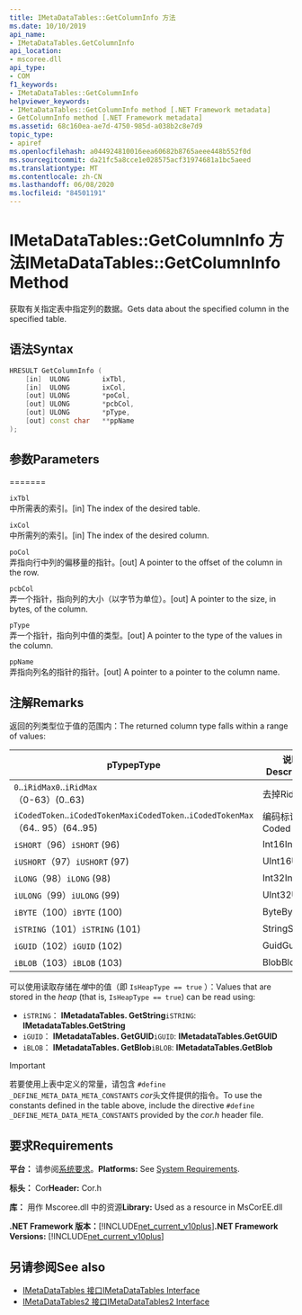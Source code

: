 ```yaml
---
title: IMetaDataTables::GetColumnInfo 方法
ms.date: 10/10/2019
api_name:
- IMetaDataTables.GetColumnInfo
api_location:
- mscoree.dll
api_type:
- COM
f1_keywords:
- IMetaDataTables::GetColumnInfo
helpviewer_keywords:
- IMetaDataTables::GetColumnInfo method [.NET Framework metadata]
- GetColumnInfo method [.NET Framework metadata]
ms.assetid: 68c160ea-ae7d-4750-985d-a038b2c8e7d9
topic_type:
- apiref
ms.openlocfilehash: a044924810016eea60682b8765aeee448b552f0d
ms.sourcegitcommit: da21fc5a8cce1e028575acf31974681a1bc5aeed
ms.translationtype: MT
ms.contentlocale: zh-CN
ms.lasthandoff: 06/08/2020
ms.locfileid: "84501191"
---
```

# <a name="imetadatatablesgetcolumninfo-method"></a><span data-ttu-id="cd898-102">IMetaDataTables::GetColumnInfo 方法</span><span class="sxs-lookup"><span data-stu-id="cd898-102">IMetaDataTables::GetColumnInfo Method</span></span>
<span data-ttu-id="cd898-103">获取有关指定表中指定列的数据。</span><span class="sxs-lookup"><span data-stu-id="cd898-103">Gets data about the specified column in the specified table.</span></span>  
  
## <a name="syntax"></a><span data-ttu-id="cd898-104">语法</span><span class="sxs-lookup"><span data-stu-id="cd898-104">Syntax</span></span>  
  
```cpp  
HRESULT GetColumnInfo (
    [in]  ULONG        ixTbl,  
    [in]  ULONG        ixCol,  
    [out] ULONG        *poCol,  
    [out] ULONG        *pcbCol,  
    [out] ULONG        *pType,  
    [out] const char   **ppName  
);  
```  
  
## <a name="parameters"></a><span data-ttu-id="cd898-105">参数</span><span class="sxs-lookup"><span data-stu-id="cd898-105">Parameters</span></span>
=======

 `ixTbl`  
 <span data-ttu-id="cd898-106">中所需表的索引。</span><span class="sxs-lookup"><span data-stu-id="cd898-106">[in] The index of the desired table.</span></span>  
  
 `ixCol`  
 <span data-ttu-id="cd898-107">中所需列的索引。</span><span class="sxs-lookup"><span data-stu-id="cd898-107">[in] The index of the desired column.</span></span>  
  
 `poCol`  
 <span data-ttu-id="cd898-108">弄指向行中列的偏移量的指针。</span><span class="sxs-lookup"><span data-stu-id="cd898-108">[out] A pointer to the offset of the column in the row.</span></span>  
  
 `pcbCol`  
 <span data-ttu-id="cd898-109">弄一个指针，指向列的大小（以字节为单位）。</span><span class="sxs-lookup"><span data-stu-id="cd898-109">[out] A pointer to the size, in bytes, of the column.</span></span>  
  
 `pType`  
 <span data-ttu-id="cd898-110">弄一个指针，指向列中值的类型。</span><span class="sxs-lookup"><span data-stu-id="cd898-110">[out] A pointer to the type of the values in the column.</span></span>  
  
 `ppName`  
 <span data-ttu-id="cd898-111">弄指向列名的指针的指针。</span><span class="sxs-lookup"><span data-stu-id="cd898-111">[out] A pointer to a pointer to the column name.</span></span>  

## <a name="remarks"></a><span data-ttu-id="cd898-112">注解</span><span class="sxs-lookup"><span data-stu-id="cd898-112">Remarks</span></span>

<span data-ttu-id="cd898-113">返回的列类型位于值的范围内：</span><span class="sxs-lookup"><span data-stu-id="cd898-113">The returned column type falls within a range of values:</span></span>

| <span data-ttu-id="cd898-114">pType</span><span class="sxs-lookup"><span data-stu-id="cd898-114">pType</span></span>                    | <span data-ttu-id="cd898-115">说明</span><span class="sxs-lookup"><span data-stu-id="cd898-115">Description</span></span>   | <span data-ttu-id="cd898-116">Helper 函数</span><span class="sxs-lookup"><span data-stu-id="cd898-116">Helper function</span></span>                   |
|--------------------------|---------------|-----------------------------------|
| <span data-ttu-id="cd898-117">`0`..`iRidMax`</span><span class="sxs-lookup"><span data-stu-id="cd898-117">`0`..`iRidMax`</span></span><br><span data-ttu-id="cd898-118">（0-63）</span><span class="sxs-lookup"><span data-stu-id="cd898-118">(0..63)</span></span>   | <span data-ttu-id="cd898-119">去掉</span><span class="sxs-lookup"><span data-stu-id="cd898-119">Rid</span></span>           | <span data-ttu-id="cd898-120">**IsRidType**</span><span class="sxs-lookup"><span data-stu-id="cd898-120">**IsRidType**</span></span><br><span data-ttu-id="cd898-121">**IsRidOrToken**</span><span class="sxs-lookup"><span data-stu-id="cd898-121">**IsRidOrToken**</span></span> |
| <span data-ttu-id="cd898-122">`iCodedToken`..`iCodedTokenMax`</span><span class="sxs-lookup"><span data-stu-id="cd898-122">`iCodedToken`..`iCodedTokenMax`</span></span><br><span data-ttu-id="cd898-123">（64.. 95）</span><span class="sxs-lookup"><span data-stu-id="cd898-123">(64..95)</span></span> | <span data-ttu-id="cd898-124">编码标记</span><span class="sxs-lookup"><span data-stu-id="cd898-124">Coded token</span></span> | <span data-ttu-id="cd898-125">**IsCodedTokenType**</span><span class="sxs-lookup"><span data-stu-id="cd898-125">**IsCodedTokenType**</span></span> <br><span data-ttu-id="cd898-126">**IsRidOrToken**</span><span class="sxs-lookup"><span data-stu-id="cd898-126">**IsRidOrToken**</span></span> |
| <span data-ttu-id="cd898-127">`iSHORT`（96）</span><span class="sxs-lookup"><span data-stu-id="cd898-127">`iSHORT` (96)</span></span>            | <span data-ttu-id="cd898-128">Int16</span><span class="sxs-lookup"><span data-stu-id="cd898-128">Int16</span></span>         | <span data-ttu-id="cd898-129">**IsFixedType**</span><span class="sxs-lookup"><span data-stu-id="cd898-129">**IsFixedType**</span></span>                   |
| <span data-ttu-id="cd898-130">`iUSHORT`（97）</span><span class="sxs-lookup"><span data-stu-id="cd898-130">`iUSHORT` (97)</span></span>           | <span data-ttu-id="cd898-131">UInt16</span><span class="sxs-lookup"><span data-stu-id="cd898-131">UInt16</span></span>        | <span data-ttu-id="cd898-132">**IsFixedType**</span><span class="sxs-lookup"><span data-stu-id="cd898-132">**IsFixedType**</span></span>                   |
| <span data-ttu-id="cd898-133">`iLONG`（98）</span><span class="sxs-lookup"><span data-stu-id="cd898-133">`iLONG` (98)</span></span>             | <span data-ttu-id="cd898-134">Int32</span><span class="sxs-lookup"><span data-stu-id="cd898-134">Int32</span></span>         | <span data-ttu-id="cd898-135">**IsFixedType**</span><span class="sxs-lookup"><span data-stu-id="cd898-135">**IsFixedType**</span></span>                   |
| <span data-ttu-id="cd898-136">`iULONG`（99）</span><span class="sxs-lookup"><span data-stu-id="cd898-136">`iULONG` (99)</span></span>            | <span data-ttu-id="cd898-137">UInt32</span><span class="sxs-lookup"><span data-stu-id="cd898-137">UInt32</span></span>        | <span data-ttu-id="cd898-138">**IsFixedType**</span><span class="sxs-lookup"><span data-stu-id="cd898-138">**IsFixedType**</span></span>                   |
| <span data-ttu-id="cd898-139">`iBYTE`（100）</span><span class="sxs-lookup"><span data-stu-id="cd898-139">`iBYTE` (100)</span></span>            | <span data-ttu-id="cd898-140">Byte</span><span class="sxs-lookup"><span data-stu-id="cd898-140">Byte</span></span>          | <span data-ttu-id="cd898-141">**IsFixedType**</span><span class="sxs-lookup"><span data-stu-id="cd898-141">**IsFixedType**</span></span>                   |
| <span data-ttu-id="cd898-142">`iSTRING`（101）</span><span class="sxs-lookup"><span data-stu-id="cd898-142">`iSTRING` (101)</span></span>          | <span data-ttu-id="cd898-143">String</span><span class="sxs-lookup"><span data-stu-id="cd898-143">String</span></span>        | <span data-ttu-id="cd898-144">**IsHeapType**</span><span class="sxs-lookup"><span data-stu-id="cd898-144">**IsHeapType**</span></span>                    |
| <span data-ttu-id="cd898-145">`iGUID`（102）</span><span class="sxs-lookup"><span data-stu-id="cd898-145">`iGUID` (102)</span></span>            | <span data-ttu-id="cd898-146">Guid</span><span class="sxs-lookup"><span data-stu-id="cd898-146">Guid</span></span>          | <span data-ttu-id="cd898-147">**IsHeapType**</span><span class="sxs-lookup"><span data-stu-id="cd898-147">**IsHeapType**</span></span>                    |
| <span data-ttu-id="cd898-148">`iBLOB`（103）</span><span class="sxs-lookup"><span data-stu-id="cd898-148">`iBLOB` (103)</span></span>            | <span data-ttu-id="cd898-149">Blob</span><span class="sxs-lookup"><span data-stu-id="cd898-149">Blob</span></span>          | <span data-ttu-id="cd898-150">**IsHeapType**</span><span class="sxs-lookup"><span data-stu-id="cd898-150">**IsHeapType**</span></span>                    |

<span data-ttu-id="cd898-151">可以使用读取存储在*堆*中的值（即 `IsHeapType == true` ）：</span><span class="sxs-lookup"><span data-stu-id="cd898-151">Values that are stored in the *heap* (that is, `IsHeapType == true`) can be read using:</span></span>

- <span data-ttu-id="cd898-152">`iSTRING`： **IMetadataTables. GetString**</span><span class="sxs-lookup"><span data-stu-id="cd898-152">`iSTRING`: **IMetadataTables.GetString**</span></span>
- <span data-ttu-id="cd898-153">`iGUID`： **IMetadataTables. GetGUID**</span><span class="sxs-lookup"><span data-stu-id="cd898-153">`iGUID`: **IMetadataTables.GetGUID**</span></span>
- <span data-ttu-id="cd898-154">`iBLOB`： **IMetadataTables. GetBlob**</span><span class="sxs-lookup"><span data-stu-id="cd898-154">`iBLOB`: **IMetadataTables.GetBlob**</span></span>

> [!IMPORTANT]
> <span data-ttu-id="cd898-155">若要使用上表中定义的常量，请包含 `#define _DEFINE_META_DATA_META_CONSTANTS` *cor*头文件提供的指令。</span><span class="sxs-lookup"><span data-stu-id="cd898-155">To use the constants defined in the table above, include the directive `#define _DEFINE_META_DATA_META_CONSTANTS` provided by the *cor.h* header file.</span></span>

## <a name="requirements"></a><span data-ttu-id="cd898-156">要求</span><span class="sxs-lookup"><span data-stu-id="cd898-156">Requirements</span></span>  
 <span data-ttu-id="cd898-157">**平台：** 请参阅[系统要求](../../get-started/system-requirements.md)。</span><span class="sxs-lookup"><span data-stu-id="cd898-157">**Platforms:** See [System Requirements](../../get-started/system-requirements.md).</span></span>  
  
 <span data-ttu-id="cd898-158">**标头：** Cor</span><span class="sxs-lookup"><span data-stu-id="cd898-158">**Header:** Cor.h</span></span>  
  
 <span data-ttu-id="cd898-159">**库：** 用作 Mscoree.dll 中的资源</span><span class="sxs-lookup"><span data-stu-id="cd898-159">**Library:** Used as a resource in MsCorEE.dll</span></span>  
  
 <span data-ttu-id="cd898-160">**.NET Framework 版本：**[!INCLUDE[net_current_v10plus](../../../../includes/net-current-v10plus-md.md)]</span><span class="sxs-lookup"><span data-stu-id="cd898-160">**.NET Framework Versions:** [!INCLUDE[net_current_v10plus](../../../../includes/net-current-v10plus-md.md)]</span></span>  
  
## <a name="see-also"></a><span data-ttu-id="cd898-161">另请参阅</span><span class="sxs-lookup"><span data-stu-id="cd898-161">See also</span></span>

- [<span data-ttu-id="cd898-162">IMetaDataTables 接口</span><span class="sxs-lookup"><span data-stu-id="cd898-162">IMetaDataTables Interface</span></span>](imetadatatables-interface.md)
- [<span data-ttu-id="cd898-163">IMetaDataTables2 接口</span><span class="sxs-lookup"><span data-stu-id="cd898-163">IMetaDataTables2 Interface</span></span>](imetadatatables2-interface.md)
